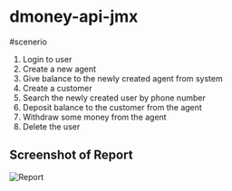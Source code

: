 # dmoney-api-jmx
#scenerio
1. Login to user
2. Create a new agent
3. Give balance to the newly created agent from system
4. Create a customer
5. Search the newly created user by phone number
6. Deposit balance to the customer from the agent
7. Withdraw some money from the agent
8. Delete the user
## Screenshot of Report

![Report](https://user-images.githubusercontent.com/71556293/216763379-1b052bbb-47e2-4284-85f3-f50e556aae2a.PNG)
